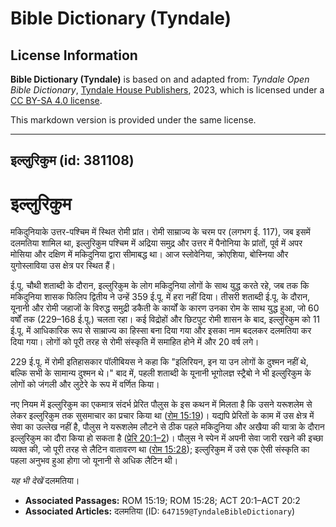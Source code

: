 # Bible Dictionary (Tyndale)

## License Information

**Bible Dictionary (Tyndale)** is based on and adapted from: _Tyndale Open Bible Dictionary_, [Tyndale House Publishers](https://tyndaleopenresources.com/), 2023, which is licensed under a [CC BY-SA 4.0 license](https://creativecommons.org/licenses/by-sa/4.0/legalcode.en).

This markdown version is provided under the same license.



--------------------------------

## इल्लुरिकुम (id: 381108)

इल्लुरिकुम
==========

मकिदुनियाके उत्तर\-पश्चिम में स्थित रोमी प्रांत। रोमी साम्राज्य के चरम पर (लगभग ई. 117\), जब इसमें दलमतिया शामिल था, इल्लुरिकुम पश्चिम में अद्रिया समुद्र और उत्तर में पैनोनिया के प्रांतों, पूर्व में अपर मोसिया और दक्षिण में मकिदुनिया द्वारा सीमाबद्ध था। आज स्लोवेनिया, क्रोएशिया, बोस्निया और युगोस्लाविया उस क्षेत्र पर स्थित हैं।

ई.पू. चौथी शताब्दी के दौरान, इल्लुरिकुम के लोग मकिदुनिया लोगों के साथ युद्ध करते रहे, जब तक कि मकिदुनिया शासक फिलिप द्वितीय ने उन्हें 359 ई.पू. में हरा नहीं दिया। तीसरी शताब्दी ई.पू. के दौरान, यूनानी और रोमी जहाजों के विरुद्ध समुद्री डकैती के कार्यों के कारण उनका रोम के साथ युद्ध हुआ, जो 60 वर्षों तक (229–168 ई.पू.) चलता रहा। कई विद्रोहों और छिटपुट रोमी शासन के बाद, इल्लुरिकुम को 11 ई.पू. में आधिकारिक रूप से साम्राज्य का हिस्सा बना दिया गया और इसका नाम बदलकर दलमतिया कर दिया गया। लोगों को पूरी तरह से रोमी संस्कृति में समाहित होने में और 20 वर्ष लगे।

229 ई.पू. में रोमी इतिहासकार पॉलीबियस ने कहा कि "इलिरियन, इन या उन लोगों के दुश्मन नहीं थे, बल्कि सभी के सामान्य दुश्मन थे।" बाद में, पहली शताब्दी के यूनानी भूगोलज्ञ स्ट्रैबो ने भी इल्लुरिकुम के लोगों को जंगली और लुटेरे के रूप में वर्णित किया।

नए नियम में इल्लुरिकुम का एकमात्र संदर्भ प्रेरित पौलुस के इस कथन में मिलता है कि उसने यरूशलेम से लेकर इल्लुरिकुम तक सुसमाचार का प्रचार किया था ([रोम 15:19](https://ref.ly/Rom15:19))। यद्यपि प्रेरितों के काम में उस क्षेत्र में सेवा का उल्लेख नहीं है, पौलुस ने यरूशलेम लौटने से ठीक पहले मकिदुनिया और अखैया की यात्रा के दौरान इल्लुरिकुम का दौरा किया हो सकता है ([प्रेरि 20:1–2](https://ref.ly/Acts20:1-Acts20:2))। पौलुस ने स्पेन में अपनी सेवा जारी रखने की इच्छा व्यक्त की, जो पूरी तरह से लैटिन वातावरण था ([रोम 15:28](https://ref.ly/Rom15:28)); इल्लुरिकुम में उसे एक ऐसी संस्कृति का पहला अनुभव हुआ होगा जो यूनानी से अधिक लैटिन थी।

*यह भी देखें* दलमतिया। 

* **Associated Passages:** ROM 15:19; ROM 15:28; ACT 20:1–ACT 20:2
* **Associated Articles:** दलमतिया (ID: `647159@TyndaleBibleDictionary`)

